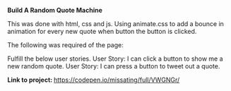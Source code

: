 <strong> Build A Random Quote Machine </strong>

This was done with html, css and js. Using animate.css to add a bounce in animation for every new quote when button the button is clicked.

The following was required of the page: 
 
 Fulfill the below user stories. 
 User Story: I can click a button to show me a new random quote.
 User Story: I can press a button to tweet out a quote.
 
  <strong> Link to project: </strong> https://codepen.io/missating/full/VWGNGr/


 
 
 